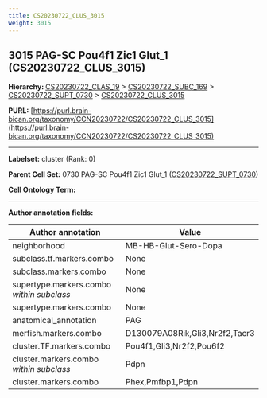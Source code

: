```yaml
---
title: CS20230722_CLUS_3015
weight: 3015
---
```

## 3015 PAG-SC Pou4f1 Zic1 Glut_1 (CS20230722_CLUS_3015)
<b>Hierarchy: </b>
[CS20230722_CLAS_19](../CS20230722_CLAS_19) >
[CS20230722_SUBC_169](../CS20230722_SUBC_169) >
[CS20230722_SUPT_0730](../CS20230722_SUPT_0730) >
[CS20230722_CLUS_3015](../CS20230722_CLUS_3015)

**PURL:** [https://purl.brain-bican.org/taxonomy/CCN20230722/CS20230722_CLUS_3015](https://purl.brain-bican.org/taxonomy/CCN20230722/CS20230722_CLUS_3015)

---


**Labelset:** cluster (Rank: 0)

**Parent Cell Set:** 0730 PAG-SC Pou4f1 Zic1 Glut_1 ([CS20230722_SUPT_0730](../CS20230722_SUPT_0730))



**Cell Ontology Term:** 

[MARKER GENES.]: #


---

[TRANSFERRED ANNOTATIONS.]: #


[AUTHOR ANNOTATION FIELDS.]: #


**Author annotation fields:**

| Author annotation | Value |
|-------------------|-------|
|neighborhood|MB-HB-Glut-Sero-Dopa|
|subclass.tf.markers.combo|None|
|subclass.markers.combo|None|
|supertype.markers.combo _within subclass_|None|
|supertype.markers.combo|None|
|anatomical_annotation|PAG|
|merfish.markers.combo|D130079A08Rik,Gli3,Nr2f2,Tacr3|
|cluster.TF.markers.combo|Pou4f1,Gli3,Nr2f2,Pou6f2|
|cluster.markers.combo _within subclass_|Pdpn|
|cluster.markers.combo|Phex,Pmfbp1,Pdpn|

